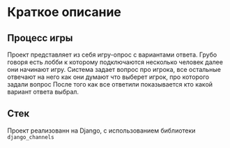 # Краткое описание 

## Процесс игры
Проект представляет из себя игру-опрос с вариантами ответа. 
Грубо говоря есть лобби к которому подключаются несколько человек далее они начинают игру. 
Система задает вопрос про игрока, все остальные отвечают на него как они думают что выберет игрок, про которого задали вопрос
После того как все ответили показывается кто какой вариант ответа выбрал.

## Стек
Проект реализованн на Django, с использованием библиотеки `django_channels`
